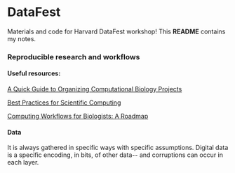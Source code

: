 # DataFest
Materials and code for Harvard DataFest workshop! This **README** contains my notes.

### Reproducible research and workflows
#### Useful resources:
[A Quick Guide to Organizing Computational Biology Projects](http://journals.plos.org/ploscompbiol/article?id=10.1371/journal.pcbi.1000424)

[Best Practices for Scientific Computing](http://journals.plos.org/plosbiology/article?id=10.1371/journal.pbio.1001745)

[Computing Workflows for Biologists: A Roadmap](http://journals.plos.org/plosbiology/article?id=10.1371/journal.pbio.1002303)

#### Data
It is always gathered in specific ways with specific assumptions. Digital data is a specific encoding, in bits, of other data-- and corruptions can occur in each layer.
